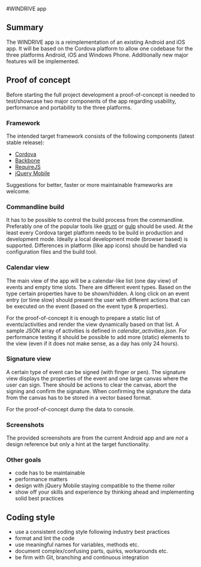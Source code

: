 #WINDRIVE app

## Summary
The WINDRIVE app is a reimplementation of an existing Android and iOS app.
It will be based on the Cordova platform to allow one codebase for the three platforms Android, iOS and Windows Phone.
Additionally new major features will be implemented.

## Proof of concept
Before starting the full project development a proof-of-concept is needed to test/showcase two major components of the app regarding usability, performance and portability to the three platforms.

### Framework
The intended target framework consists of the following components (latest stable release):

* [Cordova](https://cordova.apache.org/)
* [Backbone](http://backbonejs.org/)
* [RequireJS](http://requirejs.org/)
* [jQuery Mobile](https://jquerymobile.com/)

Suggestions for better, faster or more maintainable frameworks are welcome.

### Commandline build
It has to be possible to control the build process from the commandline. Preferably one of the popular tools like [grunt](http://gruntjs.com/) or [gulp](http://gulpjs.com/) should be used.
At the least every Cordova target platform needs to be build in production and development mode.
Ideally a local development mode (browser based) is supported.
Differences in platform (like app icons) should be handled via configuration files and the build tool.

### Calendar view
The main view of the app will be a calendar-like list (one day view) of events and empty time slots.
There are different event types. Based on the type certain properties have to be shown/hidden.
A long click on an event entry (or time slow) should present the user with different actions that can be executed on the event (based on the event type & properties).

For the proof-of-concept it is enough to prepare a static list of events/activities and render the view dynamically based on that list.
A sample JSON array of activities is defined in _calendar_activities.json_.
For performance testing it should be possible to add more (static) elements to the view (even if it does not make sense, as a day has only 24 hours).

### Signature view
A certain type of event can be signed (with finger or pen).
The signature view displays the properties of the event and one large canvas where the user can sign.
There should be actions to clear the canvas, abort the signing and confirm the signature.
When confirming the signature the data from the canvas has to be stored in a vector based format.

For the proof-of-concept dump the data to console.

### Screenshots
The provided screenshots are from the current Android app and are *not* a design reference but only a hint at the target functionality.

### Other goals
* code has to be maintainable
* performance matters
* design with jQuery Mobile staying compatible to the theme roller
* show off your skills and experience by thinking ahead and implementing solid best practices

## Coding style
* use a consistent coding style following industry best practices
* format and lint the code
* use meaningful names for variables, methods etc.
* document complex/confusing parts, quirks, workarounds etc.
* be firm with Git, branching and continuous integration


